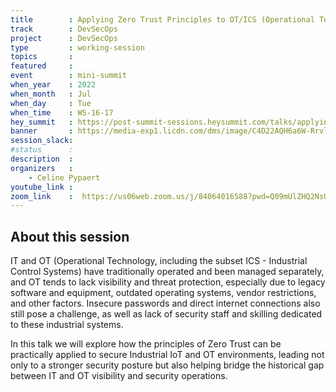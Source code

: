```yaml
---
title        : Applying Zero Trust Principles to OT/ICS (Operational Technology & Industrial Control Systems)
track        : DevSecOps
project      : DevSecOps
type         : working-session
topics       :
featured     :
event        : mini-summit
when_year    : 2022
when_month   : Jul
when_day     : Tue
when_time    : WS-16-17
hey_summit   : https://post-summit-sessions.heysummit.com/talks/applying-zero-trust-principles-to-industrial-iot-and-otics/
banner       : https://media-exp1.licdn.com/dms/image/C4D22AQH6a6W-RrvlaQ/feedshare-shrink_2048_1536/0/1655821388478?e=1658966400&v=beta&t=z7krfS3D1SoRUqiLjTQ24fKsCWHnA4MBmELslTT9NSY
session_slack:
#status      : 
description  :
organizers   :
    - Celine Pypaert        
youtube_link : 
zoom_link    :  https://us06web.zoom.us/j/84064016588?pwd=Q09mUlZHQ2NsUjQrdTFpRXAvS0lVQT09
---
```


## About this session
IT and OT (Operational Technology, including the subset ICS - Industrial Control Systems) have traditionally operated and been managed separately, and OT tends to lack visibility and threat protection, especially due to legacy software and equipment, outdated operating systems, vendor restrictions, and other factors. Insecure passwords and direct internet connections also still pose a challenge, as well as lack of security staff and skilling dedicated to these industrial systems. 

In this talk we will explore how the principles of Zero Trust can be practically applied to secure Industrial IoT and OT environments, leading not only to a stronger security posture but also helping bridge the historical gap between IT and OT visibility and security operations.
